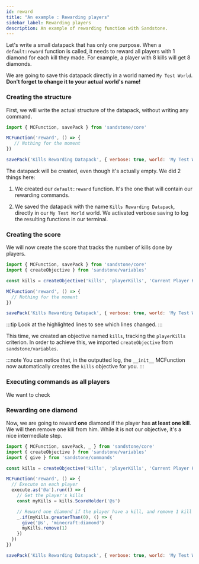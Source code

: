 ```yaml
---
id: reward
title: "An example : Rewarding players"
sidebar_label: Rewarding players
description: An example of rewarding function with Sandstone.
---
```


Let's write a small datapack that has only one purpose. When a `default:reward` function is called, it needs to reward all players with 1 diamond for each kill they made. For example, a player with 8 kills will get 8 diamonds.

We are going to save this datapack directly in a world named `My Test World`. **Don't forget to change it to your actual world's name!**

### Creating the structure

First, we will write the actual structure of the datapack, without writing any command.

```js
import { MCFunction, savePack } from 'sandstone/core'

MCFunction('reward', () => {
   // Nothing for the moment
})

savePack('Kills Rewarding Datapack', { verbose: true, world: 'My Test World' })
```

The datapack will be created, even though it's actually empty. We did 2 things here:

1. We created our `default:reward` function. It's the one that will contain our rewarding commands.

2. We saved the datapack with the name `Kills Rewarding Datapack`, directly in our `My Test World` world. We activated verbose saving to log the resulting functions in our terminal.

### Creating the score

We will now create the score that tracks the number of kills done by players.

```js {4}
import { MCFunction, savePack } from 'sandstone/core'
import { createObjective } from 'sandstone/variables'

const kills = createObjective('kills', 'playerKills', 'Current Player Kills')

MCFunction('reward', () => {
  // Nothing for the moment
})

savePack('Kills Rewarding Datapack', { verbose: true, world: 'My Test World' })
```

:::tip
Look at the highlighted lines to see which lines changed.
:::

This time, we created an objective named `kills`, tracking the `playerKills` criterion. In order to achieve this, we imported `createObjective` from `sandstone/variables`. 

:::note
You can notice that, in the outputted log, the `__init__` MCFunction now automatically creates the `kills` objective for you.
:::

### Executing commands as all players

We want to check

### Rewarding one diamond

Now, we are going to reward **one** diamond if the player has **at least one kill**. We will then remove one kill from him. While it is not our objective, it's a nice intermediate step.

```js
import { MCFunction, savePack, _ } from 'sandstone/core'
import { createObjective } from 'sandstone/variables'
import { give } from 'sandstone/commands'

const kills = createObjective('kills', 'playerKills', 'Current Player Kills')

MCFunction('reward', () => {
  // Execute on each player
  execute.as('@a').run(() => {
    // Get the player's kills
    const myKills = kills.ScoreHolder('@s')

    // Reward one diamond if the player have a kill, and remove 1 kill
    _.if(myKills.greaterThan(0), () => {
      give('@s', 'minecraft:diamond')
      myKills.remove(1)
    })
  })
})

savePack('Kills Rewarding Datapack', { verbose: true, world: 'My Test World' })
```
